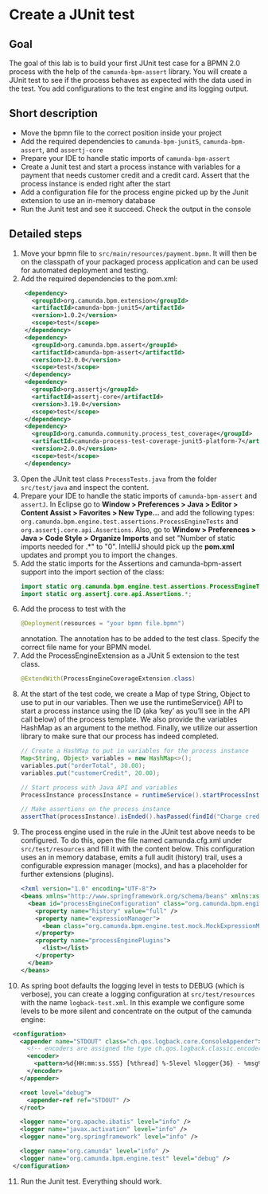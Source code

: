 # Create a JUnit test

## Goal
The goal of this lab is to build your first JUnit test case for a BPMN 2.0 process with the help of the `camunda-bpm-assert` library. You will create a JUnit test to see if the process behaves as expected with the data used in the test. You add configurations to the test engine and its logging output.

## Short description

* Move the bpmn file to the correct position inside your project
* Add the required dependencies to `camunda-bpm-junit5`, `camunda-bpm-assert`, and `assertj-core`
* Prepare your IDE to handle static imports of `camunda-bpm-assert`
* Create a Junit test and start a process instance with variables for a payment that needs customer credit and a credit card. Assert that the process instance is ended right after the start
* Add a configuration file for the process engine picked up by the Junit extension to use an in-memory database
* Run the Junit test and see it succeed. Check the output in the console

## Detailed steps

1. Move your bpmn file to `src/main/resources/payment.bpmn`. It will then be on the classpath of your packaged process application and can be used for automated deployment and testing.
2. Add the required dependencies to the pom.xml:
   ```xml
    <dependency>
      <groupId>org.camunda.bpm.extension</groupId>
      <artifactId>camunda-bpm-junit5</artifactId>
      <version>1.0.2</version>
      <scope>test</scope>
    </dependency>
    <dependency>
      <groupId>org.camunda.bpm.assert</groupId>
      <artifactId>camunda-bpm-assert</artifactId>
      <version>12.0.0</version>
      <scope>test</scope>
    </dependency>
    <dependency>
      <groupId>org.assertj</groupId>
      <artifactId>assertj-core</artifactId>
      <version>3.19.0</version>
      <scope>test</scope>
    </dependency>
    <dependency>
      <groupId>org.camunda.community.process_test_coverage</groupId>
      <artifactId>camunda-process-test-coverage-junit5-platform-7</artifactId>
      <version>2.0.0</version>
      <scope>test</scope>
    </dependency>
   ```
3. Open the JUnit test class `ProcessTests.java` from the folder `src/test/java` and inspect the content.
4. Prepare your IDE to handle the static imports of `camunda-bpm-assert` and `assertJ`. In Eclipse go to **Window > Preferences > Java > Editor > Content Assist > Favorites > New Type...** and add the following types: `org.camunda.bpm.engine.test.assertions.ProcessEngineTests` and `org.assertj.core.api.Assertions`. Also, go to **Window > Preferences > Java > Code Style > Organize Imports** and set "Number of static imports needed for .\*" to "0". IntelliJ should pick up the **pom.xml** updates and prompt you to import the changes.
5. Add the static imports for the Assertions and camunda-bpm-assert support into the import section of the class:
   ```java
   import static org.camunda.bpm.engine.test.assertions.ProcessEngineTests.*;
   import static org.assertj.core.api.Assertions.*;
   ```
6. Add the process to test with the
   ```java
   @Deployment(resources = "your bpmn file.bpmn")
   ```
   annotation. The annotation has to be added to the test class. Specify the correct file name for your BPMN model.
7. Add the ProcessEngineExtension as a JUnit 5 extension to the test class.
   ```java
   @ExtendWith(ProcessEngineCoverageExtension.class)
   ```
8. At the start of the test code, we create a Map of type String, Object to use to put in our variables. Then we use the runtimeService() API to start a process instance using the ID (aka ‘key’ as you’ll see in the API call below) of the process template. We also provide the variables HashMap as an argument to the method. Finally, we utilize our assertion library to make sure that our process has indeed completed.
   ```java
   // Create a HashMap to put in variables for the process instance
   Map<String, Object> variables = new HashMap<>();
   variables.put("orderTotal", 30.00);
   variables.put("customerCredit", 20.00);
   
   // Start process with Java API and variables
   ProcessInstance processInstance = runtimeService().startProcessInstanceByKey("PaymentProcess", variables);
   
   // Make assertions on the process instance
   assertThat(processInstance).isEnded().hasPassed(findId("Charge credit card"));
   ```
9. The process engine used in the rule in the JUnit test above needs to be configured. To do this, open the file named camunda.cfg.xml under `src/test/resources` and fill it with the content below. This configuration uses an in memory database, emits a full audit (history) trail, uses a configurable expression manager (mocks), and has a placeholder for further extensions (plugins).
    ```xml
    <?xml version="1.0" encoding="UTF-8"?>
    <beans xmlns="http://www.springframework.org/schema/beans" xmlns:xsi="http://www.w3.org/2001/XMLSchema-instance" xsi:schemaLocation="http://www.springframework.org/schema/beans http://www.springframework.org/schema/beans/spring-beans.xsd">
      <bean id="processEngineConfiguration" class="org.camunda.bpm.engine.impl.cfg.StandaloneInMemProcessEngineConfiguration">
        <property name="history" value="full" />
        <property name="expressionManager">
          <bean class="org.camunda.bpm.engine.test.mock.MockExpressionManager"/>
        </property>
        <property name="processEnginePlugins">
          <list></list>
        </property>
      </bean>
    </beans>
    ```
10. As spring boot defaults the logging level in tests to DEBUG (which is verbose), you can create a logging configuration at `src/test/resources` with the name `logback-test.xml`. In this example we configure some levels to be more silent and concentrate on the output of the camunda engine:
   ```xml
    <configuration>
      <appender name="STDOUT" class="ch.qos.logback.core.ConsoleAppender">
        <!-- encoders are assigned the type ch.qos.logback.classic.encoder.PatternLayoutEncoder by default -->
        <encoder>
          <pattern>%d{HH:mm:ss.SSS} [%thread] %-5level %logger{36} - %msg%n</pattern>
        </encoder>
      </appender>
   
      <root level="debug">
        <appender-ref ref="STDOUT" />
      </root>
   
      <logger name="org.apache.ibatis" level="info" />
      <logger name="javax.activation" level="info" />
      <logger name="org.springframework" level="info" />
   
      <logger name="org.camunda" level="info" />
      <logger name="org.camunda.bpm.engine.test" level="debug" />
    </configuration>
   ```
11. Run the Junit test. Everything should work.